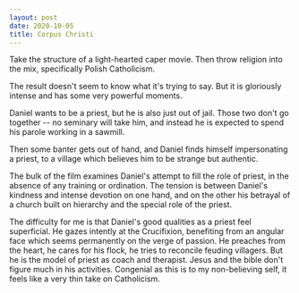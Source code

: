 ```yaml
---
layout: post
date: 2020-10-05
title: Corpus Christi
---
```


Take the structure of a light-hearted caper movie. Then throw religion into the mix, specifically Polish Catholicism.

The result doesn't seem to know what it's trying to say. But it is gloriously intense and has some very powerful moments.

Daniel wants to be a priest, but he is also just out of jail. Those two don't go together -- no seminary will take him, and instead he is expected to spend his parole working in a sawmill.

Then some banter gets out of hand, and Daniel finds himself impersonating a priest, to a village which believes him to be strange but authentic.

The bulk of the film examines Daniel's attempt to fill the role of priest, in the absence of any training or ordination. The tension is between Daniel's kindness and intense devotion on one hand, and on the other his betrayal of a church built on hierarchy and the special role of the priest.

The difficulty for me is that Daniel's good qualities as a priest feel superficial. He gazes intently at the Crucifixion, benefiting from  an angular face which seems permanently on the verge of passion. He preaches from the heart, he cares for his flock, he tries to reconcile feuding villagers. But he is the model of priest as coach and therapist. Jesus and the bible don't figure much in his activities. Congenial as this is to my non-believing self, it feels like a very thin take on Catholicism.